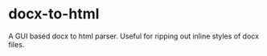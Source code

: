 # docx-to-html

A GUI based docx to html parser. Useful for ripping out inline styles of docx files.
